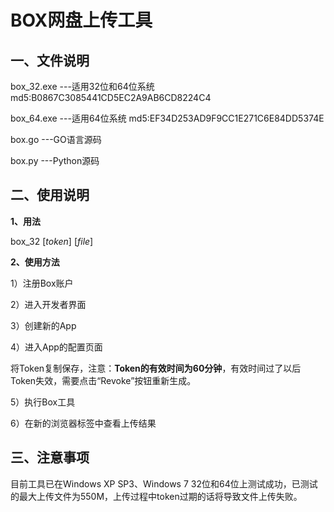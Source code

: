 # BOX网盘上传工具 #

## 一、文件说明 ##

box_32.exe ---适用32位和64位系统 md5:B0867C3085441CD5EC2A9AB6CD8224C4

box_64.exe ---适用64位系统 md5:EF34D253AD9F9CC1E271C6E84DD5374E

box.go ---GO语言源码

box.py ---Python源码

## 二、使用说明 ##

**1、用法**

box_32 [*token*] [*file*]

**2、使用方法**

1）注册Box账户


2）进入开发者界面


3）创建新的App


4）进入App的配置页面


将Token复制保存，注意：**Token的有效时间为60分钟**，有效时间过了以后Token失效，需要点击“Revoke”按钮重新生成。

5）执行Box工具

6）在新的浏览器标签中查看上传结果

## 三、注意事项 ##

目前工具已在Windows XP SP3、Windows 7 32位和64位上测试成功，已测试的最大上传文件为550M，上传过程中token过期的话将导致文件上传失败。
